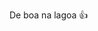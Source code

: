 De boa na lagoa 👍

<!---
gabrielferreira82/gabrielferreira82 is a ✨ special ✨ repository because its `README.md` (this file) appears on your GitHub profile.
You can click the Preview link to take a look at your changes.
--->
